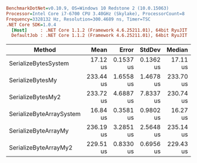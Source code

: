``` ini

BenchmarkDotNet=v0.10.9, OS=Windows 10 Redstone 2 (10.0.15063)
Processor=Intel Core i7-6700 CPU 3.40GHz (Skylake), ProcessorCount=8
Frequency=3328132 Hz, Resolution=300.4689 ns, Timer=TSC
.NET Core SDK=1.0.4
  [Host]     : .NET Core 1.1.2 (Framework 4.6.25211.01), 64bit RyuJIT
  DefaultJob : .NET Core 1.1.2 (Framework 4.6.25211.01), 64bit RyuJIT


```
 |                   Method |      Mean |     Error |    StdDev |    Median |
 |------------------------- |----------:|----------:|----------:|----------:|
 |     SerializeBytesSystem |  17.12 us | 0.1537 us | 0.1362 us |  17.11 us |
 |         SerializeBytesMy | 233.44 us | 1.6558 us | 1.4678 us | 233.70 us |
 |        SerializeBytesMy2 | 233.72 us | 4.6887 us | 7.8337 us | 230.74 us |
 | SerializeByteArraySystem |  16.84 us | 0.3581 us | 0.9802 us |  16.27 us |
 |     SerializeByteArrayMy | 236.19 us | 3.2851 us | 2.5648 us | 235.14 us |
 |    SerializeByteArrayMy2 | 229.51 us | 0.8330 us | 0.6956 us | 229.43 us |

